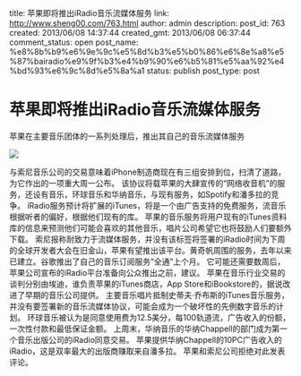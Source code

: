 title: 苹果即将推出iRadio音乐流媒体服务
link: http://www.sheng00.com/763.html
author: admin
description: 
post_id: 763
created: 2013/06/08 14:37:44
created_gmt: 2013/06/08 06:37:44
comment_status: open
post_name: %e8%8b%b9%e6%9e%9c%e5%8d%b3%e5%b0%86%e6%8e%a8%e5%87%bairadio%e9%9f%b3%e4%b9%90%e6%b5%81%e5%aa%92%e4%bd%93%e6%9c%8d%e5%8a%a1
status: publish
post_type: post

# 苹果即将推出iRadio音乐流媒体服务

苹果在主要音乐团体的一系列处理后，推出其自己的音乐流媒体服务 

![](/wp-content/uploads/2013/06/apple_2385296b.jpg)

与索尼音乐公司的交易意味着iPhone制造商现在有三组安排到位，扫清了道路，为它作出的一项重大周一公布。 该协议将载苹果的大肆宣传的“网络收音机”的服务，还设有音乐，环球音乐和华纳音乐，与现有服务，如Spotify和潘多拉的竞争。 iRadio服务预计将扩展的iTunes，将是一个由广告支持的免费服务，流音乐根据听者的偏好，根据他们现有的库。 苹果的音乐服务将用户现有的iTunes资料库的信息来预测他们可能会喜欢的其他音乐，唱片公司希望它也将鼓励人们要额外下载。 索尼报称耐致力于流媒体服务，并没有该标签将签署的iRadio时间为下周的全球开发者大会在旧金山，苹果有望推出该平台。黄奇帆周围的服务，去年以来已建立。谷歌推出了自己的音乐订阅服务“全通”上个月。 它可能还需要数周后，苹果公司宣布的iRadio平台准备向公众推出之前，建议。 苹果在音乐行业交易的谈判分别由埃迪，谁负责苹果的iTunes商店，App Store和iBookstore的，据说改进了早期的音乐公司提供。 主要音乐唱片抵制史蒂夫·乔布斯的iTunes音乐服务，并没有要签署新的音乐流媒体协议，可能会成为一个破坏性的先例数字音乐的计划。 环球音乐被认为是同意使用费为12.5美分，每100轨道流，广告收入的份额，一次性付款和最低保证金额。 上周末，华纳音乐的华纳Chappell的部门成为第一个音乐出版公司的iRadio同意交易。 苹果提供华纳Chappell的10PC广告收入的iRadio，这是双率最大的出版商赚取来自潘多拉。 苹果和索尼公司拒绝对此发表评论。